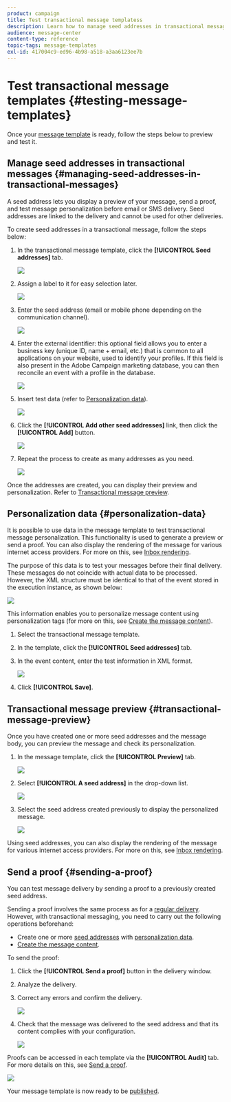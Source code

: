 ```yaml
---
product: campaign
title: Test transactional message templatess
description: Learn how to manage seed addresses in transactional messages in order to preview and test them in Adobe Campaign Classic.
audience: message-center
content-type: reference
topic-tags: message-templates
exl-id: 417004c9-ed96-4b98-a518-a3aa6123ee7b
---
```

# Test transactional message templates {#testing-message-templates}

Once your [message template](../../message-center/using/creating-the-message-template.md) is ready, follow the steps below to preview and test it.

## Manage seed addresses in transactional messages {#managing-seed-addresses-in-transactional-messages}

A seed address lets you display a preview of your message, send a proof, and test message personalization before email or SMS delivery. Seed addresses are linked to the delivery and cannot be used for other deliveries.

To create seed addresses in a transactional message, follow the steps below:

1. In the transactional message template, click the **[!UICONTROL Seed addresses]** tab.

   ![](assets/messagecenter_create_seedaddr_001.png)

1. Assign a label to it for easy selection later.

   ![](assets/messagecenter_create_seedaddr_002.png)

1. Enter the seed address (email or mobile phone depending on the communication channel). 

   ![](assets/messagecenter_create_seedaddr_003.png)

1. Enter the external identifier: this optional field allows you to enter a business key (unique ID, name + email, etc.) that is common to all applications on your website, used to identify your profiles. If this field is also present in the Adobe Campaign marketing database, you can then reconcile an event with a profile in the database.

   ![](assets/messagecenter_create_seedaddr_003bis.png)

1. Insert test data (refer to [Personalization data](#personalization-data)).

   ![](assets/messagecenter_create_custo_001.png)

   <!--## Creating several seed addresses {#creating-several-seed-addresses}-->
1. Click the **[!UICONTROL Add other seed addresses]** link, then click the **[!UICONTROL Add]** button.

   ![](assets/messagecenter_create_seedaddr_004.png)

   <!--1. Follow the configuration steps for a seed address detailed in the [Creating a seed address](#creating-a-seed-address) section.-->
1. Repeat the process to create as many addresses as you need.

   ![](assets/messagecenter_create_seedaddr_008.png)

Once the addresses are created, you can display their preview and personalization. Refer to [Transactional message preview](#transactional-message-preview).

## Personalization data {#personalization-data}

It is possible to use data in the message template to test transactional message personalization. This functionality is used to generate a preview or send a proof. You can also display the rendering of the message for various internet access providers. For more on this, see [Inbox rendering](../../../common/delivery/using/inbox-rendering.md).

The purpose of this data is to test your messages before their final delivery. These messages do not coincide with actual data to be processed. However, the XML structure must be identical to that of the event stored in the execution instance, as shown below:

![](assets/messagecenter_create_custo_006.png)

This information enables you to personalize message content using personalization tags (for more on this, see [Create the message content](../../message-center/using/creating-the-message-template.md#creating-message-content)).

1. Select the transactional message template.

1. In the template, click the **[!UICONTROL Seed addresses]** tab.

1. In the event content, enter the test information in XML format.

   ![](assets/messagecenter_create_custo_001.png)

1. Click **[!UICONTROL Save]**.

## Transactional message preview {#transactional-message-preview}

Once you have created one or more seed addresses and the message body, you can preview the message and check its personalization.

1. In the message template, click the **[!UICONTROL Preview]** tab.

   ![](assets/messagecenter_preview_001.png)

1. Select **[!UICONTROL A seed address]** in the drop-down list.

   ![](assets/messagecenter_preview_002.png)

1. Select the seed address created previously to display the personalized message.

   ![](assets/messagecenter_create_seedaddr_009.png)

Using seed addresses, you can also display the rendering of the message for various internet access providers. For more on this, see [Inbox rendering](../../../common/delivery/using/inbox-rendering.md).

## Send a proof {#sending-a-proof}

You can test message delivery by sending a proof to a previously created seed address.

Sending a proof involves the same process as for a [regular delivery](../../../common/delivery/using/steps-validating-the-delivery.md#sending-a-proof). However, with transactional messaging, you need to carry out the following operations beforehand:

* Create one or more [seed addresses](#managing-seed-addresses-in-transactional-messages) with [personalization data](#personalization-data).
* [Create the message content](../../message-center/using/creating-the-message-template.md#creating-message-content).

To send the proof:

1. Click the **[!UICONTROL Send a proof]** button in the delivery window.
1. Analyze the delivery.
1. Correct any errors and confirm the delivery.

   ![](assets/messagecenter_send_proof_001.png)

1. Check that the message was delivered to the seed address and that its content complies with your configuration.

   ![](assets/messagecenter_send_proof_002.png)

Proofs can be accessed in each template via the **[!UICONTROL Audit]** tab. For more details on this, see [Send a proof](../../../common/delivery/using/steps-validating-the-delivery.md#sending-a-proof).

![](assets/messagecenter_send_proof_003.png)

Your message template is now ready to be [published](../../message-center/using/publishing-message-templates.md).